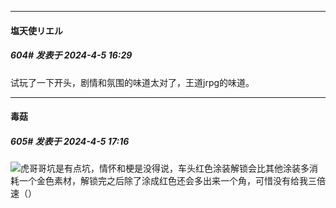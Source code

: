 ﻿
*****

####  塩天使リエル  
##### 604#       发表于 2024-4-5 16:29

试玩了一下开头，剧情和氛围的味道太对了，王道jrpg的味道。


*****

####  毒菇  
##### 605#       发表于 2024-4-5 17:16

<img src="https://static.saraba1st.com/image/smiley/face2017/067.png" referrerpolicy="no-referrer">虎哥哥坑是有点坑，情怀和梗是没得说，车头红色涂装解锁会比其他涂装多消耗一个金色素材，解锁完之后除了涂成红色还会多出来一个角，可惜没有给我三倍速（）

